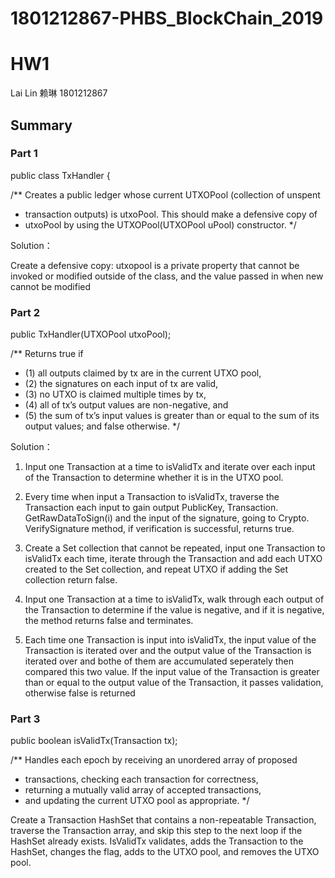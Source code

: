 # 1801212867-PHBS_BlockChain_2019
# HW1
Lai Lin 赖琳 1801212867

## Summary

### Part 1
public class TxHandler {

/** Creates a public ledger whose current UTXOPool (collection of unspent
*	transaction outputs) is utxoPool. This should make a defensive copy of
*	utxoPool by using the UTXOPool(UTXOPool uPool) constructor.
*/

Solution：

Create a defensive copy: utxopool is a private property that cannot be invoked or modified outside of the class, and the value passed in when new cannot be modified

### Part 2
public TxHandler(UTXOPool utxoPool);

/** Returns true if
*	(1) all outputs claimed by tx are in the current UTXO pool,
*	(2) the signatures on each input of tx are valid,
*	(3) no UTXO is claimed multiple times by tx,
*	(4) all of tx’s output values are non-negative, and
*	(5) the sum of tx’s input values is greater than or equal to the sum of its output values; and false otherwise.
*/

Solution：

1. Input one Transaction at a time to isValidTx and iterate over each input of the Transaction to determine whether it is in the UTXO pool.

2. Every time when input a Transaction to isValidTx, traverse the Transaction each input to gain output PublicKey, Transaction. GetRawDataToSign(i) and the input of the signature, going to Crypto. VerifySignature method, if verification is successful, returns true.

3. Create a Set<UTXO> collection that cannot be repeated, input one Transaction to isValidTx each time, iterate through the Transaction and add each UTXO created to the Set<UTXO> collection, and repeat UTXO if adding the Set<UTXO> collection return false.

4. Input one Transaction at a time to isValidTx, walk through each output of the Transaction to determine if the value is negative, and if it is negative, the method returns false and terminates.

5. Each time one Transaction is input into isValidTx, the input value of the Transaction is iterated over and the output value of the Transaction is iterated over and bothe of them are accumulated seperately then compared this two value. If the input value of the Transaction is greater than or equal to the output value of the Transaction, it passes validation, otherwise false is returned

### Part 3
public boolean isValidTx(Transaction tx);

/** Handles each epoch by receiving an unordered array of proposed
*	transactions, checking each transaction for correctness,
*	returning a mutually valid array of accepted transactions,
*	and updating the current UTXO pool as appropriate.
*/

Create a Transaction HashSet that contains a non-repeatable Transaction, traverse the Transaction array, and skip this step to the next loop if the HashSet already exists.
IsValidTx validates, adds the Transaction to the HashSet, changes the flag, adds to the UTXO pool, and removes the UTXO pool.
